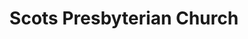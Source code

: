 ---
title: "Scots Presbyterian Church"
denomination: "Presbyterian"
leader: ""
address: ""
suburb: ""
address-hint: ""
mailing: ""
phone: ""
email: ""
website: ""
services:
  - "Sunday 8:30am"
office-hours:
  - "By appointment"
coordinates: 
  longitude: 149.18433300000004
  latitude: -21.12200899999999
---